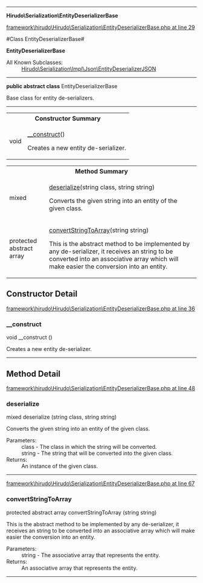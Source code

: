 

- - -

**Hirudo\Serialization\EntityDeserializerBase**


<a href="https://github.com/JeyDotC/Hirudo/blob/master/framework/hirudo/Hirudo/Serialization/EntityDeserializerBase.php#L29" target='_blank'>framework\hirudo\Hirudo\Serialization\EntityDeserializerBase.php at line 29</a>

#Class EntityDeserializerBase#

**EntityDeserializerBase**


<dl>
<dt>All Known Subclasses:</dt>
<dd><a href="https://github.com/JeyDotC/Hirudo-docs/blob/master/Hirudo/Serialization/Impl/Json/EntityDeserializerJSON.md">Hirudo\Serialization\Impl\Json\EntityDeserializerJSON</a> </dd>
</dl>



- - -

<p><strong>public abstract  class</strong> <span>EntityDeserializerBase</span></p>

<div class="comment" id="overview_description"><p>Base class for entity de-serializers.</p></div>



<hr />

<table id="summary_constructor">
<tr><th colspan="2">Constructor Summary</th></tr>
<tr>
<td><span class='k'></span> <span class='nx'>void</span></td>
<td class="description"><p class="name"><a href="#__construct">__construct</a>()</p><p class="description">Creates a new entity de-serializer.</p></td>
</tr>
</table>

<table id="summary_method">
<tr><th colspan="2">Method Summary</th></tr>
<tr>
<td><span class='k'></span> <span class='nx'>mixed</span></td>
<td class="description"><p class="name"><a href="#deserialize">deserialize</a>(string class, string string)</p><p class="description">Converts the given string into an entity of the given class.</p></td>
</tr>
<tr>
<td><span class='k'>protected abstract </span> <span class='nx'>array</span></td>
<td class="description"><p class="name"><a href="#convertstringtoarray">convertStringToArray</a>(string string)</p><p class="description">This is the abstract method to be implemented by any de-serializer, it receives
an string to be converted into an associative array which will make easier
the conversion into an entity.</p></td>
</tr>
</table>

<h2 id="detail_method">Constructor Detail</h2>

<a href="https://github.com/JeyDotC/Hirudo/blob/master/framework/hirudo/Hirudo/Serialization/EntityDeserializerBase.php#L36" target='_blank'>framework\hirudo\Hirudo\Serialization\EntityDeserializerBase.php at line 36</a>

<h3 id="__construct">__construct</h3>
<span class='k'></span> <span class='nx'>void</span> <span class='nf'>__construct</span> ()

<div class="details">
<p>Creates a new entity de-serializer.</p>
</div>

- - -

<h2 id="detail_method">Method Detail</h2>

<a href="https://github.com/JeyDotC/Hirudo/blob/master/framework/hirudo/Hirudo/Serialization/EntityDeserializerBase.php#L48" target='_blank'>framework\hirudo\Hirudo\Serialization\EntityDeserializerBase.php at line 48</a>

<h3 id="deserialize()">deserialize</h3>
<span class='k'></span> <span class='nx'>mixed</span> <span class='nf'>deserialize</span> (string class, string string)

<div class="details">
<p>Converts the given string into an entity of the given class.</p><dl>
<dt>Parameters:</dt>
<dd>class - The class in which the string will be converted.</dd>
<dd>string - The string that will be converted into the given class.</dd>
<dt>Returns:</dt>
<dd>An instance of the given class.</dd>
</dl>

</div>

- - -


<a href="https://github.com/JeyDotC/Hirudo/blob/master/framework/hirudo/Hirudo/Serialization/EntityDeserializerBase.php#L67" target='_blank'>framework\hirudo\Hirudo\Serialization\EntityDeserializerBase.php at line 67</a>

<h3 id="convertStringToArray()">convertStringToArray</h3>
<span class='k'>protected abstract </span> <span class='nx'>array</span> <span class='nf'>convertStringToArray</span> (string string)

<div class="details">
<p>This is the abstract method to be implemented by any de-serializer, it receives
an string to be converted into an associative array which will make easier
the conversion into an entity.</p><dl>
<dt>Parameters:</dt>
<dd>string - The associative array that represents the entity.</dd>
<dt>Returns:</dt>
<dd>An associative array that represents the entity.</dd>
</dl>

</div>

- - -

